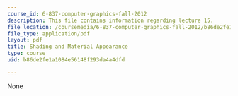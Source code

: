 ```yaml
---
course_id: 6-837-computer-graphics-fall-2012
description: This file contains information regarding lecture 15.
file_location: /coursemedia/6-837-computer-graphics-fall-2012/b86de2fe1a1084e56148f293da4a4dfd_MIT6_837F12_Lec15.pdf
file_type: application/pdf
layout: pdf
title: Shading and Material Appearance
type: course
uid: b86de2fe1a1084e56148f293da4a4dfd

---
```

None